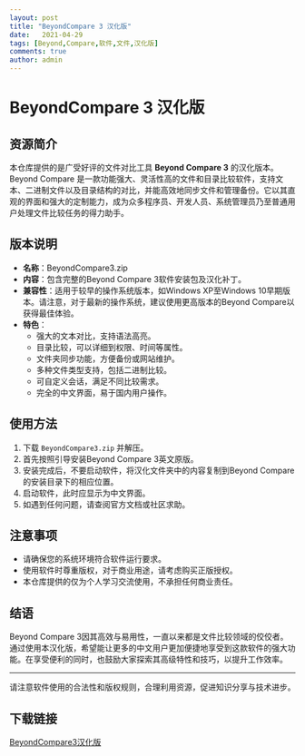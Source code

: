 ```yaml
---
layout: post
title: "BeyondCompare 3 汉化版"
date:   2021-04-29
tags: [Beyond,Compare,软件,文件,汉化版]
comments: true
author: admin
---
```

# BeyondCompare 3 汉化版

## 资源简介

本仓库提供的是广受好评的文件对比工具 **Beyond Compare 3** 的汉化版本。Beyond Compare 是一款功能强大、灵活性高的文件和目录比较软件，支持文本、二进制文件以及目录结构的对比，并能高效地同步文件和管理备份。它以其直观的界面和强大的定制能力，成为众多程序员、开发人员、系统管理员乃至普通用户处理文件比较任务的得力助手。

## 版本说明

- **名称**：BeyondCompare3.zip
- **内容**：包含完整的Beyond Compare 3软件安装包及汉化补丁。
- **兼容性**：适用于较早的操作系统版本，如Windows XP至Windows 10早期版本。请注意，对于最新的操作系统，建议使用更高版本的Beyond Compare以获得最佳体验。
- **特色**：
  - 强大的文本对比，支持语法高亮。
  - 目录比较，可以详细到权限、时间等属性。
  - 文件夹同步功能，方便备份或网站维护。
  - 多种文件类型支持，包括二进制比较。
  - 可自定义会话，满足不同比较需求。
  - 完全的中文界面，易于国内用户操作。

## 使用方法

1. 下载 `BeyondCompare3.zip` 并解压。
2. 首先按照引导安装Beyond Compare 3英文原版。
3. 安装完成后，不要启动软件，将汉化文件夹中的内容复制到Beyond Compare的安装目录下的相应位置。
4. 启动软件，此时应显示为中文界面。
5. 如遇到任何问题，请查阅官方文档或社区求助。

## 注意事项

- 请确保您的系统环境符合软件运行要求。
- 使用软件时尊重版权，对于商业用途，请考虑购买正版授权。
- 本仓库提供的仅为个人学习交流使用，不承担任何商业责任。

## 结语

Beyond Compare 3因其高效与易用性，一直以来都是文件比较领域的佼佼者。通过使用本汉化版，希望能让更多的中文用户更加便捷地享受到这款软件的强大功能。在享受便利的同时，也鼓励大家探索其高级特性和技巧，以提升工作效率。

---

请注意软件使用的合法性和版权规则，合理利用资源，促进知识分享与技术进步。

## 下载链接

[BeyondCompare3汉化版](https://pan.quark.cn/s/c87b34e31736)